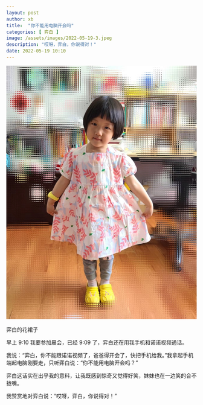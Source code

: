 ```yaml
---
layout: post
author: xb
title:  "你不能用电脑开会吗"
categories: [ 弈白 ]
image: /assets/images/2022-05-19-3.jpeg
description: "哎呀，弈白，你说得对！"
date: 2022-05-19 10:10
---
```


<div class="img">
   <img src="/assets/images/2022-05-19-3.jpeg">
   <p>弈白的花裙子</p>
</div>

早上 9:10 我要参加晨会，已经 9:09 了，弈白还在用我手机和诺诺视频通话。

我说：“弈白，你不能跟诺诺视频了，爸爸得开会了，快把手机给我。”我拿起手机端起电脑刚要走，只听弈白说：“你不能用电脑开会吗？”

弈白这话实在出乎我的意料，让我既感到惊奇又觉得好笑，妹妹也在一边笑的合不拢嘴。

我赞赏地对弈白说：“哎呀，弈白，你说得对！”